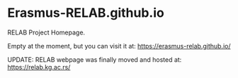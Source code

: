 # Erasmus-RELAB.github.io
RELAB Project Homepage.

Empty at the moment, but you can visit it at: https://erasmus-relab.github.io/

UPDATE: RELAB webpage was finally moved and hosted at: https://relab.kg.ac.rs/
